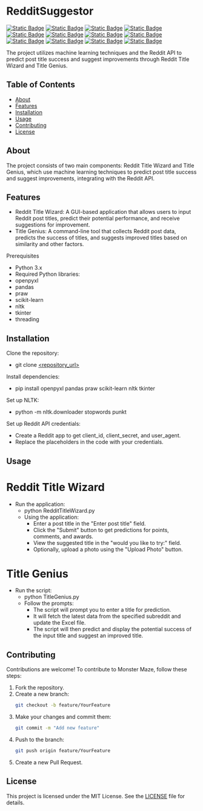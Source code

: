 # RedditSuggestor

[![Static Badge](https://img.shields.io/badge/tkinter-brightgreen)](https://docs.python.org/3/library/tkinter.html)
[![Static Badge](https://img.shields.io/badge/filedialog-yellow)](https://docs.python.org/3/library/tkinter.filedialog.html)
[![Static Badge](https://img.shields.io/badge/ttk-blue)](https://docs.python.org/3/library/tkinter.ttk.html)
[![Static Badge](https://img.shields.io/badge/threading-orange)](https://docs.python.org/3/library/threading.html)
[![Static Badge](https://img.shields.io/badge/pandas-red)](https://pandas.pydata.org/pandas-docs/stable/)
[![Static Badge](https://img.shields.io/badge/random-purple)](https://docs.python.org/3/library/random.html)
[![Static Badge](https://img.shields.io/badge/difflib-pink)](https://docs.python.org/3/library/difflib.html)
[![Static Badge](https://img.shields.io/badge/praw-teal)](https://praw.readthedocs.io/en/stable/)
[![Static Badge](https://img.shields.io/badge/openpyxl-ivory)](https://openpyxl.readthedocs.io/en/stable/)
[![Static Badge](https://img.shields.io/badge/scikit--learn-9cf)](https://scikit-learn.org/stable/)
[![Static Badge](https://img.shields.io/badge/CountVectorizer-magenta)](https://scikit-learn.org/stable/modules/generated/sklearn.feature_extraction.text.CountVectorizer.html)
[![Static Badge](https://img.shields.io/badge/MultinomialNB-lightgrey)](https://scikit-learn.org/stable/modules/generated/sklearn.naive_bayes.MultinomialNB.html)


The project utilizes machine learning techniques and the Reddit API to predict post title success and suggest improvements through Reddit Title Wizard and Title Genius.

## Table of Contents

- [About](#about)
- [Features](#features)
- [Installation](#installation)
- [Usage](#usage)
- [Contributing](#contributing)
- [License](#license)

## About

The project consists of two main components: Reddit Title Wizard and Title Genius, which use machine learning techniques to predict post title success and suggest improvements, integrating with the Reddit API.

## Features

- Reddit Title Wizard: A GUI-based application that allows users to input Reddit post titles, predict their potential performance, and receive suggestions for improvement.
- Title Genius: A command-line tool that collects Reddit post data, predicts the success of titles, and suggests improved titles based on similarity and other factors.

Prerequisites
- Python 3.x
- Required Python libraries:
- openpyxl
- pandas
- praw
- scikit-learn
- nltk
- tkinter
- threading

## Installation

Clone the repository:
- git clone [<repository_url>](https://github.com/Statute8234/RedditSuggestor.git)

Install dependencies:
- pip install openpyxl pandas praw scikit-learn nltk tkinter

Set up NLTK:
- python -m nltk.downloader stopwords punkt

Set up Reddit API credentials:
- Create a Reddit app to get client_id, client_secret, and user_agent.
- Replace the placeholders in the code with your credentials.

## Usage

# Reddit Title Wizard
- Run the application:
  - python RedditTitleWizard.py
  - Using the application:
    - Enter a post title in the "Enter post title" field.
    - Click the "Submit" button to get predictions for points, comments, and awards.
    - View the suggested title in the "would you like to try:" field.
    - Optionally, upload a photo using the "Upload Photo" button.

# Title Genius
- Run the script:
  - python TitleGenius.py
  - Follow the prompts:
    - The script will prompt you to enter a title for prediction.
    - It will fetch the latest data from the specified subreddit and update the Excel file.
    - The script will then predict and display the potential success of the input title and suggest an improved title.

## Contributing

Contributions are welcome! To contribute to Monster Maze, follow these steps:

1. Fork the repository.
2. Create a new branch:
   ```bash
   git checkout -b feature/YourFeature
   ```
3. Make your changes and commit them:
   ```bash
   git commit -m "Add new feature"
   ```
4. Push to the branch:
   ```bash
   git push origin feature/YourFeature
   ```
5. Create a new Pull Request.

## License

This project is licensed under the MIT License. See the [LICENSE](LICENSE) file for details.
